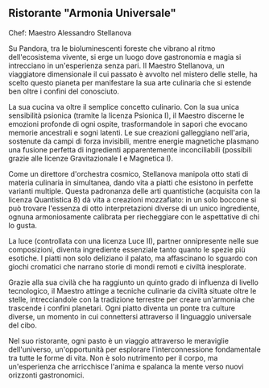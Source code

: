 ## Ristorante "Armonia Universale"

Chef: Maestro Alessandro Stellanova

Su Pandora, tra le bioluminescenti foreste che vibrano al ritmo dell'ecosistema vivente, si erge un luogo dove gastronomia e magia si intrecciano in un'esperienza senza pari. Il Maestro Stellanova, un viaggiatore dimensionale il cui passato è avvolto nel mistero delle stelle, ha scelto questo pianeta per manifestare la sua arte culinaria che si estende ben oltre i confini del conosciuto.

La sua cucina va oltre il semplice concetto culinario. Con la sua unica sensibilità psionica (tramite la licenza Psionica I), il Maestro discerne le emozioni profonde di ogni ospite, trasformandole in sapori che evocano memorie ancestrali e sogni latenti. Le sue creazioni galleggiano nell'aria, sostenute da campi di forza invisibili, mentre energie magnetiche plasmano una fusione perfetta di ingredienti apparentemente inconciliabili (possibili grazie alle licenze Gravitazionale I e Magnetica I).

Come un direttore d'orchestra cosmico, Stellanova manipola otto stati di materia culinaria in simultanea, dando vita a piatti che esistono in perfette varianti multiple. Questa padronanza delle arti quantistiche (acquisita con la licenza Quantistica 8) dà vita a creazioni mozzafiato: in un solo boccone si può trovare l'essenza di otto interpretazioni diverse di un unico ingrediente, ognuna armoniosamente calibrata per riecheggiare con le aspettative di chi lo gusta.

La luce (controllata con una licenza Luce II), partner onnipresente nelle sue composizioni, diventa ingrediente essenziale tanto quanto le spezie più esotiche. I piatti non solo deliziano il palato, ma affascinano lo sguardo con giochi cromatici che narrano storie di mondi remoti e civiltà inesplorate.

Grazie alla sua civilà che ha raggiunto un quinto grado di influenza di livello tecnologico, il Maestro attinge a tecniche culinarie da civiltà situate oltre le stelle, intrecciandole con la tradizione terrestre per creare un'armonia che trascende i confini planetari. Ogni piatto diventa un ponte tra culture diverse, un momento in cui connettersi attraverso il linguaggio universale del cibo.

Nel suo ristorante, ogni pasto è un viaggio attraverso le meraviglie dell'universo, un'opportunità per esplorare l'interconnessione fondamentale tra tutte le forme di vita. Non è solo nutrimento per il corpo, ma un'esperienza che arricchisce l'anima e spalanca la mente verso nuovi orizzonti gastronomici.


